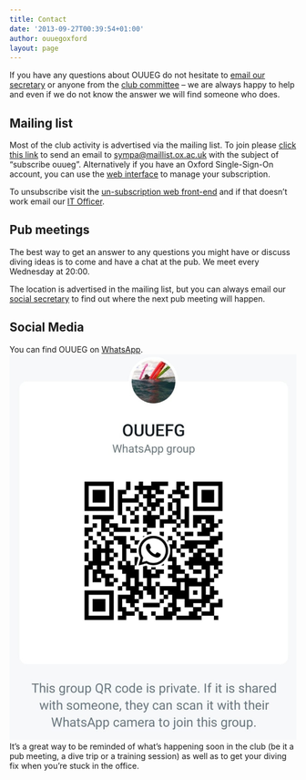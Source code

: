 ```yaml
---
title: Contact
date: '2013-09-27T00:39:54+01:00'
author: ouuegoxford
layout: page
---
```


If you have any questions about OUUEG do not hesitate to [email our secretary](mailto:secretary@ouueg.com) or anyone from the [club committee](/about/committee) – we are always happy to help and even if we do not know the answer we will find someone who does.

## Mailing list

Most of the club activity is advertised via the mailing list. To join please [click this link](mailto:sympa@maillist.ox.ac.uk?subject=subscribe%20ouueg) to send an email to sympa@maillist.ox.ac.uk with the subject of “subscribe ouueg”. Alternatively if you have an Oxford Single-Sign-On account, you can use the [web interface](https://web.maillist.ox.ac.uk/ox/subscribe/ouueg) to manage your subscription.

To unsubscribe visit the [un-subscription web front-end](https://web.maillist.ox.ac.uk/ox/sigrequest/ouueg) and if that doesn’t work email our [IT Officer](mailto:it-officer@ouueg.com).

## Pub meetings

The best way to get an answer to any questions you might have or discuss diving ideas is to come and have a chat at the pub. We meet every Wednesday at 20:00.

The location is advertised in the mailing list, but you can always email our [social secretary](mailto:social@ouueg.com "Mail our social secretary.") to find out where the next pub meeting will happen.

## Social Media

You can find OUUEG on [WhatsApp](https://chat.whatsapp.com/JSQbXGhaopm6hOobraO6hU).
![](/assets/images/qr.png)
It’s a great way to be reminded of what’s happening soon in the club (be it a pub meeting, a dive trip or a training session) as well as to get your diving fix when you’re stuck in the office.
